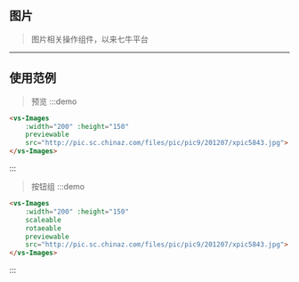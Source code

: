 ## 图片
> 图片相关操作组件，以来七牛平台
-----------

## 使用范例
> 预览
:::demo
```html
<vs-Images
    :width="200" :height="150"
    previewable 
    src="http://pic.sc.chinaz.com/files/pic/pic9/201207/xpic5843.jpg">
</vs-Images>
```
:::

> 按钮组
:::demo
```html
<vs-Images
    :width="200" :height="150"
    scaleable 
    rotaeable 
    previewable 
    src="http://pic.sc.chinaz.com/files/pic/pic9/201207/xpic5843.jpg">
</vs-Images>
```
:::